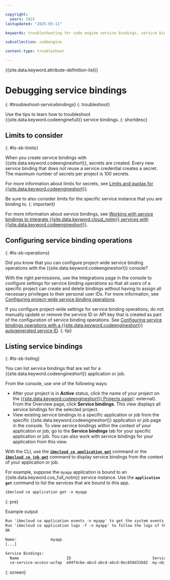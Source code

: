 ```yaml
---

copyright:
  years: 2025
lastupdated: "2025-03-11"

keywords: troubleshooting for code engine service bindings, service bindings, binding, service credentials, secrets

subcollection: codeengine

content-type: troubleshoot

---
```


{{site.data.keyword.attribute-definition-list}}

# Debugging service bindings
{: #troubleshoot-servicebindings}
{: troubleshoot}

Use the tips to learn how to troubleshoot {{site.data.keyword.codeenginefull}} service bindings.
{: shortdesc}

## Limits to consider
{: #ts-sb-limits}

When you create service bindings with {{site.data.keyword.codeengineshort}}, secrets are created. Every new service binding that does not reuse a service credential creates a secret. The maximum number of secrets per project is 100 secrets.

For more information about limits for secrets, see [Limits and quotas for {{site.data.keyword.codeengineshort}}](/docs/codeengine?topic=codeengine-limits).

Be sure to also consider limits for the specific service instance that you are binding to.
{: important}

For more information about service bindings, see [Working with service bindings to integrate {{site.data.keyword.cloud_notm}} services with {{site.data.keyword.codeengineshort}}](/docs/codeengine?topic=codeengine-service-binding).


## Configuring service binding operations
{: #ts-sb-operations}

Did you know that you can configure project-wide service binding operations with the {{site.data.keyword.codeengineshort}} console?

With the right permissions, use the Integrations page in the console to configure settings for service binding operations so that all users of a specific project can create and delete bindings without having to assign all necessary privileges to their personal user IDs. For more information, see [Configuring project-wide service binding operations](/docs/codeengine?topic=codeengine-project-integrations#projectintegration-sb).

If you configure project-wide settings for service binding operations, do not manually update or remove the service ID or API key that is created as part of the configuration of service binding operations. See [Configuring service bindings operations with a {{site.data.keyword.codeengineshort}} autogenerated service ID](/docs/codeengine?topic=codeengine-project-integrations#projectintegration-sb-auto).
 {: tip}

## Listing service bindings
{: #ts-sb-listing}

You can list service bindings that are set for a {{site.data.keyword.codeengineshort}} application or job.

From the console, use one of the following ways:
* After your project is in **Active** status, click the name of your project on the [{{site.data.keyword.codeengineshort}} Projects page](https://cloud.ibm.com/codeengine/projects){: external}. From the Overview page, click **Service bindings**. This view displays all service bindings for the selected project.
* View existing service bindings to a specific application or job from the specific {{site.data.keyword.codeengineshort}} application or job page in the console. To view service bindings within the context of your application or job, go to the **Service bindings** tab for your specific application or job. You can also work with service bindings for your application from this view.

With the CLI, use the [**`ibmcloud ce application get`**](/docs/codeengine?topic=codeengine-cli#cli-application-get) command or the [**`ibmcloud ce job get`**](/docs/codeengine?topic=codeengine-cli#cli-job-get) command to display service bindings from the context of your application or job.

For example, suppose the `myapp` application is bound to an {{site.data.keyword.cos_full_notm}} service instance. Use the **`application get`** command to list the services that are bound to this app.

```txt
ibmcloud ce application get -n myapp
```
{: pre}

Example output

```txt
Run 'ibmcloud ce application events -n myapp' to get the system events of the application instances.
Run 'ibmcloud ce application logs -f -n myapp' to follow the logs of the application instances.
OK

Name:               myapp
[...]

Service Bindings:
  Name                     ID                                    Service Instance  Service Type          Role / Credential  Environment Variable Prefix  Age
  ce-service-access-wcfap  e04f4cbe-abcd-abcd-abcd-0ec858d33b82  my-object-storage cloud-object-storage  Writer             CLOUD_OBJECT_STORAGE         26h
```
{: screen}

